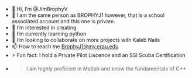 - 👋 Hi, I’m @JimBrophyV
- 👨 I am the same person as BROPHYJ1 however, that is a school associated account and this one is private.
- 👀 I’m interested in creating
- 🌱 I’m currently learning python
- 💞️ I’m looking to collaborate on more projects with Kaleb Nails
- 📫 How to reach me BrophyJ1@my.erau.edu
- ⚡ Fun fact: I hold a Private Pilot Liscence and an SSI Scuba Certification
-  > I am highly proficent in Matlab and know the fundamentals of C++

<!---
JimBrophyV/JimBrophyV is a ✨ special ✨ repository because its `README.md` (this file) appears on your GitHub profile.
You can click the Preview link to take a look at your changes.
--->
